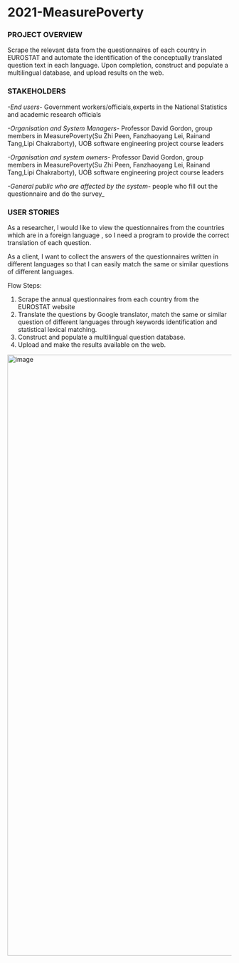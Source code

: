 # 2021-MeasurePoverty

### PROJECT OVERVIEW
Scrape the relevant data from the questionnaires of each country in EUROSTAT and automate the identification of the conceptually translated question text in each language. Upon completion, construct and populate a multilingual database, and upload results on the web.



### STAKEHOLDERS

_-End users-_ Government workers/officials,experts in the National Statistics and academic research officials 

_-Organisation and System Managers-_ Professor David Gordon, group members in MeasurePoverty(Su Zhi Peen, Fanzhaoyang Lei, Rainand Tang,Lipi Chakraborty), UOB software engineering project course leaders

_-Organisation and system owners-_ Professor David Gordon, group members in MeasurePoverty(Su Zhi Peen, Fanzhaoyang Lei, Rainand Tang,Lipi Chakraborty), UOB software engineering project course leaders

_-General public who are affected by the system-_ people who fill out the questionnaire and do the survey_




### USER STORIES


As a researcher, I would like to view the questionnaires from the countries which are in a foreign language , so I need a program to provide the correct translation of each question.

As a client, I want to collect the answers of the questionnaires written in different languages so that I can easily match the same or similar questions of different languages.



Flow Steps:
1. Scrape the annual questionnaires from each country from the EUROSTAT website
2. Translate the questions by Google translator, match the same or similar question of different languages through keywords identification and statistical lexical matching.
3. Construct and populate a multilingual question database.
4. Upload and make the results available on the web.

<img width="1350" alt="image" src="https://user-images.githubusercontent.com/72454289/145710454-b866d069-bfb2-47e5-80f1-c973cb69be0f.png">





